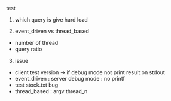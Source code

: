test

1. which query is give hard load

2. event_driven vs thread_based
- number of thread
- query ratio

3. issue
- client test version -> if debug mode not print result on stdout
- event_driven : server debug mode : no printf
- test stock.txt bug
- thread_based : argv thread_n
